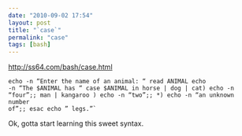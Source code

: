 ```yaml
---
date: "2010-09-02 17:54"
layout: post
title: "`case`"
permalink: "case"
tags: [bash]
---
```


<a href="http://ss64.com/bash/case.html">http://ss64.com/bash/case.html</a>

<code><pre>echo -n “Enter the name of an animal: “
read ANIMAL
echo -n “The $ANIMAL has “
case $ANIMAL in
horse | dog | cat) echo -n “four”;;
man | kangaroo ) echo -n “two”;;
*) echo -n “an unknown number of”;;
esac
echo ” legs.”`</pre></code>

Ok, gotta start learning this sweet syntax.
